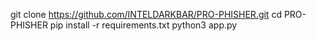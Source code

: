 git clone https://github.com/INTELDARKBAR/PRO-PHISHER.git
cd PRO-PHISHER
pip install -r requirements.txt
python3 app.py
